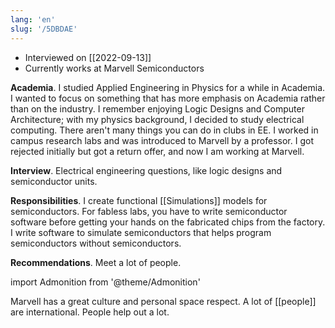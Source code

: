 ```yaml
---
lang: 'en'
slug: '/5DBDAE'
---
```


- Interviewed on [[2022-09-13]]
- Currently works at Marvell Semiconductors

**Academia**.
I studied Applied Engineering in Physics for a while in Academia. I wanted to focus on something that has more emphasis on Academia rather than on the industry. I remember enjoying Logic Designs and Computer Architecture; with my physics background, I decided to study electrical computing. There aren't many things you can do in clubs in EE. I worked in campus research labs and was introduced to Marvell by a professor. I got rejected initially but got a return offer, and now I am working at Marvell.

**Interview**.
Electrical engineering questions, like logic designs and semiconductor units.

**Responsibilities**.
I create functional [[Simulations]] models for semiconductors. For fabless labs, you have to write semiconductor software before getting your hands on the fabricated chips from the factory. I write software to simulate semiconductors that helps program semiconductors without semiconductors.

**Recommendations**.
Meet a lot of people.

import Admonition from '@theme/Admonition'

<Admonition type="info" title="I love my job because..." icon="💙">
Marvell has a great culture and personal space respect.
A lot of [[people]] are international.
People help out a lot.
</Admonition>
